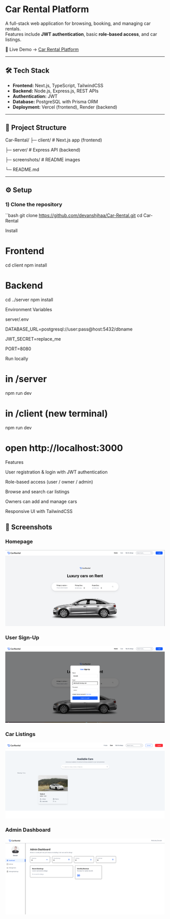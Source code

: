 # Car Rental Platform

A full-stack web application for browsing, booking, and managing car rentals.    
Features include **JWT authentication**, basic **role-based access**, and car listings.  

🔗 Live Demo → [Car Rental Platform](https://car-rental-indol-sigma.vercel.app/)

---

## 🛠 Tech Stack
- **Frontend:** Next.js, TypeScript, TailwindCSS  
- **Backend:** Node.js, Express.js, REST APIs  
- **Authentication:** JWT  
- **Database:** PostgreSQL with Prisma ORM  
- **Deployment:** Vercel (frontend), Render (backend)  

---

## 📁 Project Structure
Car-Rental/
├─ client/ # Next.js app (frontend)

├─ server/ # Express API (backend)

├─ screenshots/ # README images

└─ README.md


---

## ⚙️ Setup

### 1) Clone the repository
``bash
git clone https://github.com/devanshjhaa/Car-Rental.git
cd Car-Rental



Install
# Frontend
cd client
npm install

# Backend
cd ../server
npm install

Environment Variables

server/.env

DATABASE_URL=postgresql://user:pass@host:5432/dbname

JWT_SECRET=replace_me

PORT=8080

Run locally
# in /server
npm run dev

# in /client (new terminal)
npm run dev
# open http://localhost:3000

Features

User registration & login with JWT authentication

Role-based access (user / owner / admin)

Browse and search car listings

Owners can add and manage cars

Responsive UI with TailwindCSS


## 📸 Screenshots  

### Homepage  
![Homepage](./screenshots/dashboard.png)  

### User Sign-Up  
![Sign-Up](./screenshots/signup.png)  

### Car Listings  
![Car Listings](./screenshots/cars.png)  

### Admin Dashboard  
![Admin Dashboard](./screenshots/admin.png)  


